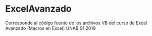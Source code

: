 # ExcelAvanzado
Corresponde al código fuente de los archivos VB del curso de Excel Avanzado (Macros en Excel)
UNAB S1 2019
